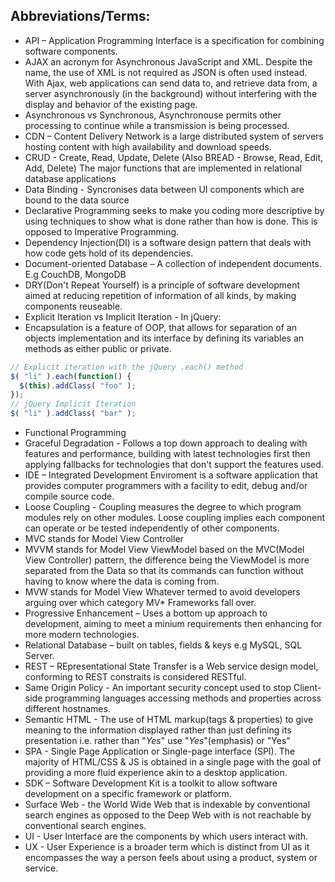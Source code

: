 <h2>Abbreviations/Terms:</h2>

- API – Application Programming Interface is a specification for combining software components.
- AJAX an acronym for Asynchronous JavaScript and XML. Despite the name, the use of XML is not required as JSON is often used instead. With Ajax, web applications can send data to, and retrieve data from, a server asynchronously (in the background) without interfering with the display and behavior of the existing page.
- Asynchronous vs Synchronous, Asynchronouse permits other processing to continue while a transmission is being processed.
- CDN – Content Delivery Network is a large distributed system of servers hosting content with high availability and download speeds.
- CRUD - Create, Read, Update, Delete (Also BREAD - Browse, Read, Edit, Add, Delete) The major functions that are implemented in relational database applications
- Data Binding - Syncronises data between UI components which are bound to the data source
- Declarative Programming seeks to make you coding more descriptive by using techniques to show what is done rather than how is done. This is opposed to Imperative Programming.
- Dependency Injection(DI) is a software design pattern that deals with how code gets hold of its dependencies.
- Document-oriented Database – A collection of independent documents. E.g CouchDB, MongoDB
- DRY(Don't Repeat Yourself) is a principle of software development aimed at reducing repetition of information of all kinds, by making components reuseable.
- Explicit Iteration vs Implicit Iteration - In jQuery:
- Encapsulation is a feature of OOP, that allows for separation of an objects implementation and its interface by defining its variables an methods as either public or private.
```javascript
// Explicit iteration with the jQuery .each() method
$( "li" ).each(function() {
  $(this).addClass( "foo" );
});
// jQuery Implicit Iteration
$( "li" ).addClass( "bar" );
```
- Functional Programming
- Graceful Degradation - Follows a top down approach to dealing with features and performance, building with latest technologies first then applying fallbacks for technologies that don't support the features used. 
- IDE – Integrated Development Enviroment is a software application that provides computer programmers with a facility to edit, debug and/or compile source code.
- Loose Coupling - Coupling measures the degree to which program modules rely on other modules. Loose coupling implies each component can operate or be tested independently of other components.
- MVC stands for Model View Controller
- MVVM stands for Model View ViewModel based on the MVC(Model View Controller) pattern, the difference being the ViewModel is more separated from the Data so that its commands can function without having to know where the data is coming from.
- MVW stands for Model View Whatever termed to avoid developers arguing over which category MV* Frameworks fall over.
- Progressive Enhancement – Uses a bottom up approach to development, aiming to meet a minium requirements then enhancing for more modern technologies.
- Relational Database – built on tables, fields & keys e.g MySQL, SQL Server.
- REST – REpresentational State Transfer is a Web service design model, conforming to REST constraits is considered RESTful.
- Same Origin Policy - An important security concept used to stop Client-side programming languages accessing methods and properties across different hostnames.
- Semantic HTML - The use of HTML markup(tags & properties) to give meaning to the information displayed rather than just defining its presentation i.e. rather than "<i>Yes</i>" use "<em>Yes</em>"(emphasis) or "<span class='emphasis'>Yes</span>"
- SPA - Single Page Application or Single-page interface (SPI). The majority of HTML/CSS & JS is obtained in a single page with the goal of providing a more fluid experience akin to a desktop application.
- SDK – Software Development Kit is a toolkit to allow software development on a specific framework or platform.
- Surface Web - the World Wide Web that is indexable by conventional search engines as opposed to the Deep Web with is not reachable by conventional search engines.
- UI - User Interface are the components by which users interact with.
- UX - User Experience is a broader term which is distinct from UI as it encompasses the way a person feels about using a product, system or service.
